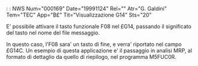  :  : NWS Num="000169" Date="19991124" Rel="" Atr="G. Galdini" Tem="TEC" App="B£" Tit="Visualizzazione G14" Sts="20"

E' possibile attivare il tasto funzionale F08 nel £G14, passando il significato del tasto nel nome
del file messaggio.

In questo caso, l'F08 sara' un tasto di fine, e verra' riportato nel campo £G14C. Un esempio di questa applicazione e' il passaggio in analisi MRP, al formato di dettaglio da quello di riepilogo,
nel programma M5FUC0R.



